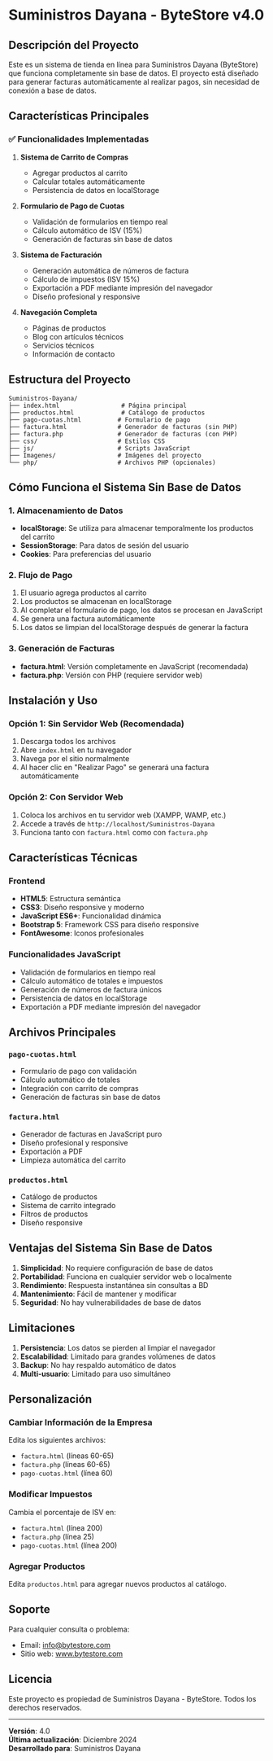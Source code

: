 # Suministros Dayana - ByteStore v4.0

## Descripción del Proyecto

Este es un sistema de tienda en línea para Suministros Dayana (ByteStore) que funciona completamente sin base de datos. El proyecto está diseñado para generar facturas automáticamente al realizar pagos, sin necesidad de conexión a base de datos.

## Características Principales

### ✅ Funcionalidades Implementadas

1. **Sistema de Carrito de Compras**
   - Agregar productos al carrito
   - Calcular totales automáticamente
   - Persistencia de datos en localStorage

2. **Formulario de Pago de Cuotas**
   - Validación de formularios en tiempo real
   - Cálculo automático de ISV (15%)
   - Generación de facturas sin base de datos

3. **Sistema de Facturación**
   - Generación automática de números de factura
   - Cálculo de impuestos (ISV 15%)
   - Exportación a PDF mediante impresión del navegador
   - Diseño profesional y responsive

4. **Navegación Completa**
   - Páginas de productos
   - Blog con artículos técnicos
   - Servicios técnicos
   - Información de contacto

## Estructura del Proyecto

```
Suministros-Dayana/
├── index.html                 # Página principal
├── productos.html             # Catálogo de productos
├── pago-cuotas.html          # Formulario de pago
├── factura.html              # Generador de facturas (sin PHP)
├── factura.php               # Generador de facturas (con PHP)
├── css/                      # Estilos CSS
├── js/                       # Scripts JavaScript
├── Imagenes/                 # Imágenes del proyecto
└── php/                      # Archivos PHP (opcionales)
```

## Cómo Funciona el Sistema Sin Base de Datos

### 1. Almacenamiento de Datos
- **localStorage**: Se utiliza para almacenar temporalmente los productos del carrito
- **SessionStorage**: Para datos de sesión del usuario
- **Cookies**: Para preferencias del usuario

### 2. Flujo de Pago
1. El usuario agrega productos al carrito
2. Los productos se almacenan en localStorage
3. Al completar el formulario de pago, los datos se procesan en JavaScript
4. Se genera una factura automáticamente
5. Los datos se limpian del localStorage después de generar la factura

### 3. Generación de Facturas
- **factura.html**: Versión completamente en JavaScript (recomendada)
- **factura.php**: Versión con PHP (requiere servidor web)

## Instalación y Uso

### Opción 1: Sin Servidor Web (Recomendada)
1. Descarga todos los archivos
2. Abre `index.html` en tu navegador
3. Navega por el sitio normalmente
4. Al hacer clic en "Realizar Pago" se generará una factura automáticamente

### Opción 2: Con Servidor Web
1. Coloca los archivos en tu servidor web (XAMPP, WAMP, etc.)
2. Accede a través de `http://localhost/Suministros-Dayana`
3. Funciona tanto con `factura.html` como con `factura.php`

## Características Técnicas

### Frontend
- **HTML5**: Estructura semántica
- **CSS3**: Diseño responsive y moderno
- **JavaScript ES6+**: Funcionalidad dinámica
- **Bootstrap 5**: Framework CSS para diseño responsive
- **FontAwesome**: Iconos profesionales

### Funcionalidades JavaScript
- Validación de formularios en tiempo real
- Cálculo automático de totales e impuestos
- Generación de números de factura únicos
- Persistencia de datos en localStorage
- Exportación a PDF mediante impresión del navegador

## Archivos Principales

### `pago-cuotas.html`
- Formulario de pago con validación
- Cálculo automático de totales
- Integración con carrito de compras
- Generación de facturas sin base de datos

### `factura.html`
- Generador de facturas en JavaScript puro
- Diseño profesional y responsive
- Exportación a PDF
- Limpieza automática del carrito

### `productos.html`
- Catálogo de productos
- Sistema de carrito integrado
- Filtros de productos
- Diseño responsive

## Ventajas del Sistema Sin Base de Datos

1. **Simplicidad**: No requiere configuración de base de datos
2. **Portabilidad**: Funciona en cualquier servidor web o localmente
3. **Rendimiento**: Respuesta instantánea sin consultas a BD
4. **Mantenimiento**: Fácil de mantener y modificar
5. **Seguridad**: No hay vulnerabilidades de base de datos

## Limitaciones

1. **Persistencia**: Los datos se pierden al limpiar el navegador
2. **Escalabilidad**: Limitado para grandes volúmenes de datos
3. **Backup**: No hay respaldo automático de datos
4. **Multi-usuario**: Limitado para uso simultáneo

## Personalización

### Cambiar Información de la Empresa
Edita los siguientes archivos:
- `factura.html` (líneas 60-65)
- `factura.php` (líneas 60-65)
- `pago-cuotas.html` (línea 60)

### Modificar Impuestos
Cambia el porcentaje de ISV en:
- `factura.html` (línea 200)
- `factura.php` (línea 25)
- `pago-cuotas.html` (línea 200)

### Agregar Productos
Edita `productos.html` para agregar nuevos productos al catálogo.

## Soporte

Para cualquier consulta o problema:
- Email: info@bytestore.com
- Sitio web: www.bytestore.com

## Licencia

Este proyecto es propiedad de Suministros Dayana - ByteStore.
Todos los derechos reservados.

---

**Versión**: 4.0  
**Última actualización**: Diciembre 2024  
**Desarrollado para**: Suministros Dayana 